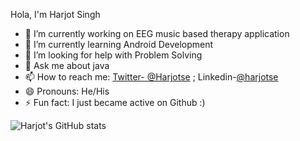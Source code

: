 Hola, I'm Harjot Singh

- 🔭 I’m currently working on EEG music based therapy application 
- 🌱 I’m currently learning Android Development 
- 🤔 I’m looking for help with Problem Solving 
- 💬 Ask me about java 
- 📫 How to reach me: [Twitter- @Harjotse](https://twitter.com/harjotse) ; Linkedin-[@harjotse](https://www.linkedin.com/in/harjotse/)
- 😄 Pronouns: He/His
- ⚡ Fun fact: I just became active on Github :)

![Harjot's GitHub stats](https://github-readme-stats.vercel.app/api?username=harjotse&theme=dark&show_icons=true)
